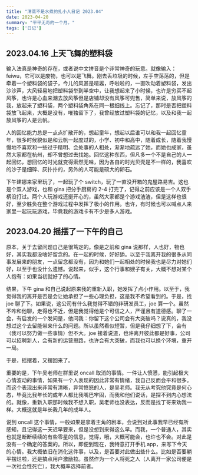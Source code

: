 ```yaml
---
title: "清蒸不是水煮的扎小人日记 2023.04"
date: 2023-04-20
summary: "平平无奇的一个月。"
tags: ['日记']
---
```


## 2023.04.16 上天飞舞的塑料袋

输入法真是神奇的存在，或者说中文拼音是个非常神奇的玩意。就像输入：feiwu，它可以是废物，也可以是飞舞。刚去丢垃圾的时候，左手空荡荡的，但是牵着一个塑料袋的袋子，今儿的风甚是喧嚣，呼啦啦的，一直吹动着塑料袋，发出沙沙声，大风轻易地把塑料袋举到半空中，让我想起来了小时候，也许是穷买不起风筝，也许是心血来潮去放风筝但是店铺却没有风筝可兜售，简单来说，放风筝的我，放起来了塑料袋，两个塑料袋角系在同一根细线上。忘记了，那时是否把塑料袋放飞起来，大概是没有，唯独留下了，我曾经放过塑料袋的记忆，以及和我一起放风筝的人是云帆。

人的回忆能力总是一点点扩散开的，想起童年，想起以后谁可以和我一起回忆童年，很多时候貌似是和云帆一起度过的，小学、初中和高中，随着成长，随着我慢慢地不喜欢和一些过于精明、会处事的人相处，渐渐地疏远了她，而她也成家，虽然大家都在杭州，却不曾想过去找她。回忆这种东西，但凡多一个不是自己的人一起回忆，想回忆的时光就变得索然无味，因为各自的时光贝壳是不一样的，我喜欢的沙子是细碎、灰扑扑的，另外的人可能是硕大的卵石。

下午建娜来家里玩了，一起玩了个 switch，玩了一直没开箱的鬼屋路易吉。这也是个双人游戏，也和 gina 把分手厨房的 2-4 打完了，记得之前应该是一个人双手柄没打过。两个人玩游戏还挺开心的，虽然大家都是个游戏渣渣，但是这样也很好，至少胜负在整个游戏过程中发挥了极小的作用。也许，有时候也可以喊点人来家里一起玩玩游戏，毕竟我的游戏卡有不少是多人游戏。

## 2023.04.20 摇摆了一下午的自己

原本，关于去留问题自己是很笃定的。像是之前和 gina 说那样，人也好，物也好，其实我都没啥好留念的。在一起的时候，好好舔。以至于我离开我的很多从同事发展来的朋友，一点留念都没有，因为和她们一起相处的时候我也是尽力对她们好，以至于也没什么遗憾。说起来，似乎，这个行事和嫂子有关，大概不想对某个人抱有：如果当初就好了的心情。

结果，下午 gina 和自己说起原来我的重新入职，她发挥了点小作用。以至于，我觉得我的离开是否是会让她承担了一些心理负担，这是我不希望看到的。于是，找 joe 聊了下。如果说，这公司有什么我觉得不错的非研发员工，joe 算一个。虽然不咋和他聊，走得也不近，但是我觉得他是个可信之人，严谨且有道德感。聊了一会，有启发的一个发问是，他问我：你留下这个公司会有大突破吗？说真的，我没想过这个去留能带来什么的问题。所以虽然看似短暂，但是我仔细想了下，会有（我可以努力做一些事情）但不大。joe 接着说道，也许离开彼此都是好事，公司可以招聘新人，会有新的运营思路，也许会有大突破，而我也可以换个环境，重开一局。

于是，摇摆着，又摆回来了。

重要的是，下午吴老师在群里说 oncall 取消的事情。一件让人愤懑，能引起极大心情波动的事情，如果有一个人表现的因此非常有情绪，我自己反而会平和很多。而这个表现出来非常有清晰，异常愤怒的人，是吴老师。我无从考究他究竟是何心态，毕竟比我年长的成年人都比我嘴巴牢固，而我和他们说话，是探不到内心想法的。就像，重新入职那时候我不想入职，吴老师也没表达，反而是找丁哥来劝我一样。大概这就是年长我几年的成年人。

说到 oncall 这个事情，一般如果是拿着主角的剧本，会说到对此事我早已经有所感知，且记得这一天迟早要来，但是没想到来得这么早。而我，一个普通人，其实也就是断断续续的有些零星的信息，觉得，哦，大概可能会，也许也不会。对此是没有一个确定的答案的。所以，即便到现在，我特意打开手机 app，来写下今天的心情。我大概依旧在消化这件事，以及，是否要对此做出些什么。比如是否要躺平摆烂啦，还是搞点用户激励拉。虽然作为一个人将死之人（人离开一家公司便是一次社会性死亡），我大概率选择前者。